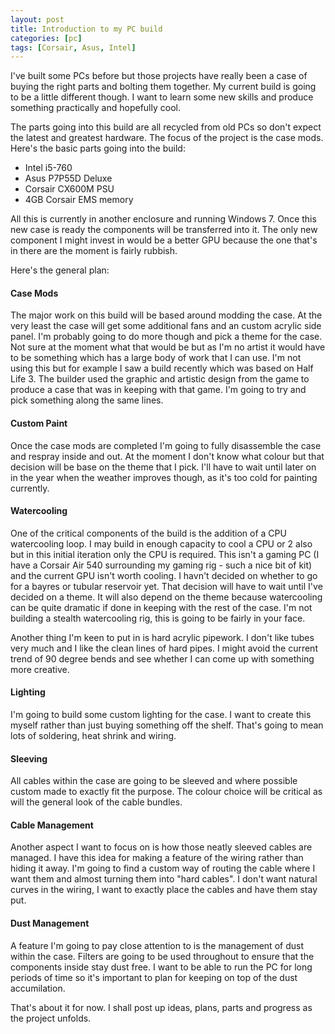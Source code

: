 ```yaml
---
layout: post
title: Introduction to my PC build
categories: [pc]
tags: [Corsair, Asus, Intel]
---
```

I've built some PCs before but those projects have really been a case of buying the right parts and bolting them together. My current build is going to be a little different though. I want to learn some new skills and produce something practically and hopefully cool.

The parts going into this build are all recycled from old PCs so don't expect the latest and greatest hardware. The focus of the project is the case mods. Here's the basic parts going into the build:

* Intel i5-760
* Asus P7P55D Deluxe
* Corsair CX600M PSU
* 4GB Corsair EMS memory

All this is currently in another enclosure and running Windows 7. Once this new case is ready the components will be transferred into it. The only new component I might invest in would be a better GPU because the one that's in there are the moment is fairly rubbish.

Here's the general plan:

#### Case Mods
The major work on this build will be based around modding the case. At the very least the case will get some additional fans and an custom acrylic side panel. I'm probably going to do more though and pick a theme for the case. Not sure at the moment what that would be but as I'm no artist it would have to be something which has a large body of work that I can use. I'm not using this but for example I saw a build recently which was based on Half Life 3. The builder used the graphic and artistic design from the game to produce a case that was in keeping with that game. I'm going to try and pick something along the same lines.

#### Custom Paint
Once the case mods are completed I'm going to fully disassemble the case and respray inside and out. At the moment I don't know what colour but that decision will be base on the theme that I pick. I'll have to wait until later on in the year when the weather improves though, as it's too cold for painting currently.

#### Watercooling
One of the critical components of the build is the addition of a CPU watercooling loop. I may build in enough capacity to cool a CPU or 2 also but in this initial iteration only the CPU is required. This isn't a gaming PC (I have a Corsair Air 540 surrounding my gaming rig - such a nice bit of kit) and the current GPU isn't worth cooling. I havn't decided on whether to go for a bayres or tubular reservoir yet. That decision will have to wait until I've decided on a theme. It will also depend on the theme because watercooling can be quite dramatic if done in keeping with the rest of the case. I'm not building a stealth watercooling rig, this is going to be fairly in your face.

Another thing I'm keen to put in is hard acrylic pipework. I don't like tubes very much and I like the clean lines of hard pipes. I might avoid the current trend of 90 degree bends and see whether I can come up with something more creative.

#### Lighting
I'm going to build some custom lighting for the case. I want to create this myself rather than just buying something off the shelf. That's going to mean lots of soldering, heat shrink and wiring.

#### Sleeving
All cables within the case are going to be sleeved and where possible custom made to exactly fit the purpose. The colour choice will be critical as will the general look of the cable bundles.

#### Cable Management
Another aspect I want to focus on is how those neatly sleeved cables are managed. I have this idea for making a feature of the wiring rather than hiding it away. I'm going to find a custom way of routing the cable where I want them and almost turning them into "hard cables". I don't want natural curves in the wiring, I want to exactly place the cables and have them stay put.

#### Dust Management
A feature I'm going to pay close attention to is the management of dust within the case. Filters are going to be used throughout to ensure that the components inside stay dust free. I want to be able to run the PC for long periods of time so it's important to plan for keeping on top of the dust accumilation.

That's about it for now. I shall post up ideas, plans, parts and progress as the project unfolds.